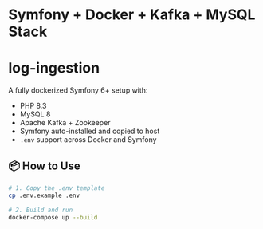# Symfony + Docker + Kafka + MySQL Stack

# log-ingestion

A fully dockerized Symfony 6+ setup with:
- PHP 8.3
- MySQL 8
- Apache Kafka + Zookeeper
- Symfony auto-installed and copied to host
- `.env` support across Docker and Symfony

## 📦 How to Use

```bash
# 1. Copy the .env template
cp .env.example .env

# 2. Build and run
docker-compose up --build